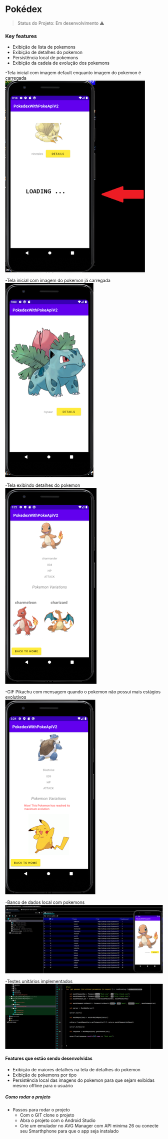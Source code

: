 # Pokédex 


> Status do Projeto: Em desenvolvimento :warning:
### Key features
- Exibição de lista de pokemons
- Exibição de detalhes do pokemon
- Persistência local de pokemons
- Exibição da cadeia de evolução dos pokemons


-Tela inicial com imagem default enquanto imagem do pokemon é carregada
<br/>
<img src='https://github.com/Julio1901/myProjectsImages/blob/master/PokemonApiV2/06_novo_imagem_carregando.png'>

-Tela inicial com imagem do pokemon já carregada
<br/>
<img src='https://github.com/Julio1901/myProjectsImages/blob/master/PokemonApiV2/01_imagem_carregada.PNG'>

-Tela exibindo detalhes do pokemon
<br/>
<img src='https://github.com/Julio1901/myProjectsImages/blob/master/PokemonApiV2/07_novo_details_screen.PNG'>

-GIF Pikachu com mensagem quando o pokemon não possui mais estágios evolutivos
<br/>
<img src='https://github.com/Julio1901/myProjectsImages/blob/master/PokemonApiV2/08_maximum_evolution_gif.PNG'>

-Banco de dados local com pokemons 
<br/>
<img src='https://github.com/Julio1901/myProjectsImages/blob/master/PokemonApiV2/04_database.PNG'>

-Testes unitários implementados
<br/>
<img src='https://github.com/Julio1901/myProjectsImages/blob/master/PokemonApiV2/05_tests.PNG'>



#### Features que estão sendo desenvolvidas

- Exibição de maiores detalhes na tela de detalhes do pokemon
- Exibição de pokemons por tipo
- Persistência local das imagens do pokemon para que sejam exibidas mesmo offline para o usuário



##### Como rodar o projeto
- Passos para rodar o projeto
  - Com o GIT clone o projeto
  - Abra o projeto com o Android Studio
  - Crie um emulador no AVG Manager com API minima 26 ou conecte seu Smarthphone para que o app seja instalado



